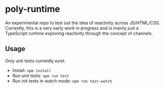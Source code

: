 # poly-runtime

An experimental repo to test out the idea of reactivity across JS/HTML/CSS. Currently, this is a very early work in progress and is mainly just a TypeScript runtime exploring reactivity through the concept of channels.

## Usage

Only unit tests currently exist.

- Install: `npm install`
- Run unit tests: `npm run test`
- Run init tests in watch mode: `npm run test-watch`
